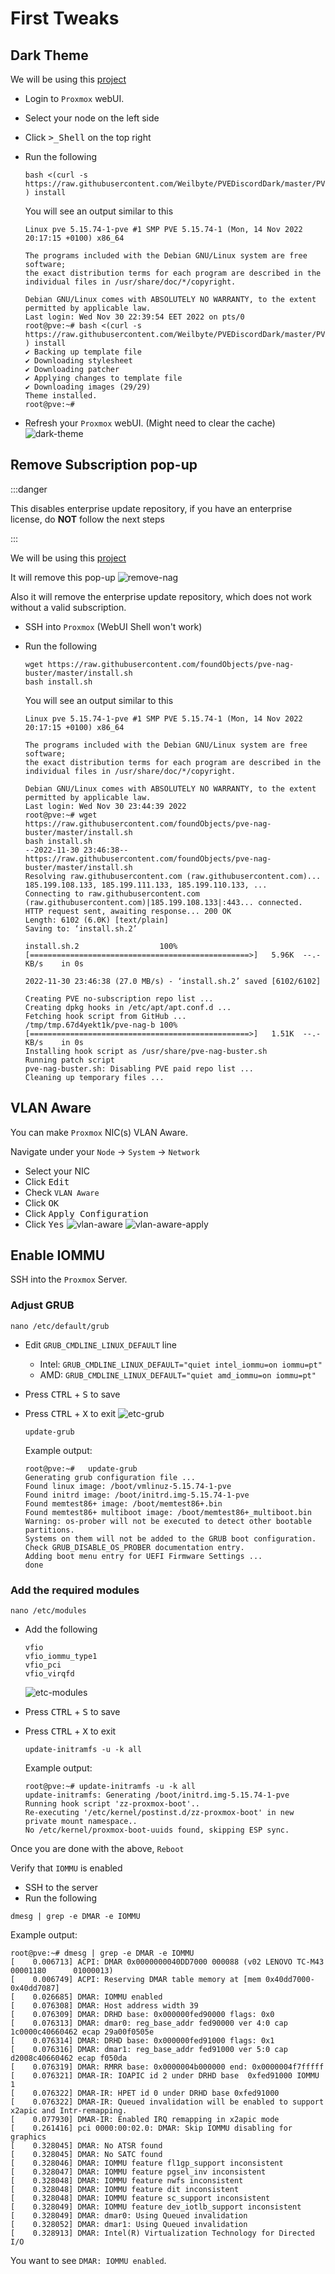 # First Tweaks

## Dark Theme

We will be using this [project](https://github.com/Weilbyte/PVEDiscordDark)

- Login to `Proxmox` webUI.
- Select your node on the left side
- Click <kbd>>_Shell</kbd> on the top right
- Run the following

  ```shell
  bash <(curl -s https://raw.githubusercontent.com/Weilbyte/PVEDiscordDark/master/PVEDiscordDark.sh ) install
  ```

  You will see an output similar to this

  ```shell
  Linux pve 5.15.74-1-pve #1 SMP PVE 5.15.74-1 (Mon, 14 Nov 2022 20:17:15 +0100) x86_64

  The programs included with the Debian GNU/Linux system are free software;
  the exact distribution terms for each program are described in the
  individual files in /usr/share/doc/*/copyright.

  Debian GNU/Linux comes with ABSOLUTELY NO WARRANTY, to the extent
  permitted by applicable law.
  Last login: Wed Nov 30 22:39:54 EET 2022 on pts/0
  root@pve:~# bash <(curl -s https://raw.githubusercontent.com/Weilbyte/PVEDiscordDark/master/PVEDiscordDark.sh ) install
  ✔ Backing up template file
  ✔ Downloading stylesheet
  ✔ Downloading patcher
  ✔ Applying changes to template file
  ✔ Downloading images (29/29)
  Theme installed.
  root@pve:~#
  ```

- Refresh your `Proxmox` webUI. (Might need to clear the cache)
  ![dark-theme](img/proxmox-dark-theme.png)

## Remove Subscription pop-up

:::danger

This disables enterprise update repository,
if you have an enterprise license, do **NOT** follow the next steps

:::

We will be using this [project](https://github.com/foundObjects/pve-nag-buster)

It will remove this pop-up
![remove-nag](img/proxmox-remove-nag.png)

Also it will remove the enterprise update repository,
which does not work without a valid subscription.

- SSH into `Proxmox` (WebUI Shell won't work)
- Run the following

  ```shell
  wget https://raw.githubusercontent.com/foundObjects/pve-nag-buster/master/install.sh
  bash install.sh
  ```

  You will see an output similar to this

  ```shell
  Linux pve 5.15.74-1-pve #1 SMP PVE 5.15.74-1 (Mon, 14 Nov 2022 20:17:15 +0100) x86_64

  The programs included with the Debian GNU/Linux system are free software;
  the exact distribution terms for each program are described in the
  individual files in /usr/share/doc/*/copyright.

  Debian GNU/Linux comes with ABSOLUTELY NO WARRANTY, to the extent
  permitted by applicable law.
  Last login: Wed Nov 30 23:44:39 2022
  root@pve:~# wget https://raw.githubusercontent.com/foundObjects/pve-nag-buster/master/install.sh
  bash install.sh
  --2022-11-30 23:46:38--  https://raw.githubusercontent.com/foundObjects/pve-nag-buster/master/install.sh
  Resolving raw.githubusercontent.com (raw.githubusercontent.com)... 185.199.108.133, 185.199.111.133, 185.199.110.133, ...
  Connecting to raw.githubusercontent.com (raw.githubusercontent.com)|185.199.108.133|:443... connected.
  HTTP request sent, awaiting response... 200 OK
  Length: 6102 (6.0K) [text/plain]
  Saving to: ‘install.sh.2’

  install.sh.2                  100%[=================================================>]   5.96K  --.-KB/s    in 0s

  2022-11-30 23:46:38 (27.0 MB/s) - ‘install.sh.2’ saved [6102/6102]

  Creating PVE no-subscription repo list ...
  Creating dpkg hooks in /etc/apt/apt.conf.d ...
  Fetching hook script from GitHub ...
  /tmp/tmp.67d4yekt1k/pve-nag-b 100%[=================================================>]   1.51K  --.-KB/s    in 0s
  Installing hook script as /usr/share/pve-nag-buster.sh
  Running patch script
  pve-nag-buster.sh: Disabling PVE paid repo list ...
  Cleaning up temporary files ...
  ```

## VLAN Aware

You can make `Proxmox` NIC(s) VLAN Aware.

Navigate under your `Node` -> `System` -> `Network`

- Select your NIC
- Click <kbd>Edit</kbd>
- Check `VLAN Aware`
- Click <kbd>OK</kbd>
- Click <kbd>Apply Configuration</kbd>
- Click <kbd>Yes</kbd>
  ![vlan-aware](img/proxmox-vlan-aware.png)
  ![vlan-aware-apply](img/proxmox-vlan-aware-apply.png)

## Enable IOMMU

SSH into the `Proxmox` Server.

### Adjust GRUB

```shell
nano /etc/default/grub
```

- Edit `GRUB_CMDLINE_LINUX_DEFAULT` line
  - Intel: `GRUB_CMDLINE_LINUX_DEFAULT="quiet intel_iommu=on iommu=pt"`
  - AMD: `GRUB_CMDLINE_LINUX_DEFAULT="quiet amd_iommu=on iommu=pt"`
- Press <kbd>CTRL</kbd> + <kbd>S</kbd> to save
- Press <kbd>CTRL</kbd> + <kbd>X</kbd> to exit
  ![etc-grub](img/proxmox-etc-grub.png)

  ```shell
  update-grub
  ```

  Example output:

  ```shell
  root@pve:~#   update-grub
  Generating grub configuration file ...
  Found linux image: /boot/vmlinuz-5.15.74-1-pve
  Found initrd image: /boot/initrd.img-5.15.74-1-pve
  Found memtest86+ image: /boot/memtest86+.bin
  Found memtest86+ multiboot image: /boot/memtest86+_multiboot.bin
  Warning: os-prober will not be executed to detect other bootable partitions.
  Systems on them will not be added to the GRUB boot configuration.
  Check GRUB_DISABLE_OS_PROBER documentation entry.
  Adding boot menu entry for UEFI Firmware Settings ...
  done
  ```

### Add the required modules

```shell
nano /etc/modules
```

- Add the following

  ```shell
  vfio
  vfio_iommu_type1
  vfio_pci
  vfio_virqfd
  ```

  ![etc-modules](img/proxmox-etc-modules.png)

- Press <kbd>CTRL</kbd> + <kbd>S</kbd> to save
- Press <kbd>CTRL</kbd> + <kbd>X</kbd> to exit

  ```shell
  update-initramfs -u -k all
  ```

  Example output:

  ```shell
  root@pve:~# update-initramfs -u -k all
  update-initramfs: Generating /boot/initrd.img-5.15.74-1-pve
  Running hook script 'zz-proxmox-boot'..
  Re-executing '/etc/kernel/postinst.d/zz-proxmox-boot' in new private mount namespace..
  No /etc/kernel/proxmox-boot-uuids found, skipping ESP sync.
  ```

Once you are done with the above, `Reboot`

Verify that `IOMMU` is enabled

- SSH to the server
- Run the following

```shell
dmesg | grep -e DMAR -e IOMMU
```

Example output:

```shell
root@pve:~# dmesg | grep -e DMAR -e IOMMU
[    0.006713] ACPI: DMAR 0x0000000040DD7000 000088 (v02 LENOVO TC-M43   00001180      01000013)
[    0.006749] ACPI: Reserving DMAR table memory at [mem 0x40dd7000-0x40dd7087]
[    0.026685] DMAR: IOMMU enabled
[    0.076308] DMAR: Host address width 39
[    0.076309] DMAR: DRHD base: 0x000000fed90000 flags: 0x0
[    0.076313] DMAR: dmar0: reg_base_addr fed90000 ver 4:0 cap 1c0000c40660462 ecap 29a00f0505e
[    0.076314] DMAR: DRHD base: 0x000000fed91000 flags: 0x1
[    0.076316] DMAR: dmar1: reg_base_addr fed91000 ver 5:0 cap d2008c40660462 ecap f050da
[    0.076319] DMAR: RMRR base: 0x0000004b000000 end: 0x0000004f7fffff
[    0.076321] DMAR-IR: IOAPIC id 2 under DRHD base  0xfed91000 IOMMU 1
[    0.076322] DMAR-IR: HPET id 0 under DRHD base 0xfed91000
[    0.076322] DMAR-IR: Queued invalidation will be enabled to support x2apic and Intr-remapping.
[    0.077930] DMAR-IR: Enabled IRQ remapping in x2apic mode
[    0.261416] pci 0000:00:02.0: DMAR: Skip IOMMU disabling for graphics
[    0.328045] DMAR: No ATSR found
[    0.328045] DMAR: No SATC found
[    0.328046] DMAR: IOMMU feature fl1gp_support inconsistent
[    0.328047] DMAR: IOMMU feature pgsel_inv inconsistent
[    0.328048] DMAR: IOMMU feature nwfs inconsistent
[    0.328048] DMAR: IOMMU feature dit inconsistent
[    0.328048] DMAR: IOMMU feature sc_support inconsistent
[    0.328049] DMAR: IOMMU feature dev_iotlb_support inconsistent
[    0.328049] DMAR: dmar0: Using Queued invalidation
[    0.328052] DMAR: dmar1: Using Queued invalidation
[    0.328913] DMAR: Intel(R) Virtualization Technology for Directed I/O
```

You want to see `DMAR: IOMMU enabled`.
